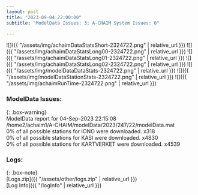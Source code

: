 ```yaml
---
layout: post
title: "2023-09-04 22:00:00"
subtitle: "ModelData Issues: 3; A-CHAIM System Issues: 0"

---
```


![]({{ "/assets/img/achaimDataStatsShort-2324722.png" | relative_url }})
![]({{ "/assets/img/achaimDataStatsLong00-2324722.png" | relative_url }})
![]({{ "/assets/img/achaimDataStatsLong01-2324722.png" | relative_url }})
![]({{ "/assets/img/achaimDataStatsLong02-2324722.png" | relative_url }})
![]({{ "/assets/img/modelDataDataStats-2324722.png" | relative_url }})
![]({{ "/assets/img/modelDataStationStats-2324722.png" | relative_url }})
![]({{ "/assets/img/achaimRunTime-2324722.png" | relative_url }})


### ModelData Issues:  
  
{: .box-warning}  
 ModelData report for 04-Sep-2023 22:15:08   
 /home2/achaim1/A-CHAIM/modelData/2023/247/22/modelData.mat   
 0% of all possible stations for IONO were downloaded. x318   
 0% of all possible stations for KASI were downloaded. x4830   
 0% of all possible stations for KARTVERKET were downloaded. x4539   
  


### Logs:  
  
{: .box-note}  
[Logs.zip]({{ "/assets/other/logs.zip" | relative_url }})  
[Log Info]({{ "/logInfo" | relative_url }})  
